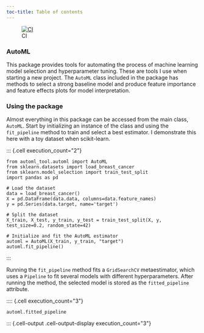 ```yaml
---
toc-title: Table of contents
---
```


<figure>
<a
href="https://github.com/AndrewCarr24/automl_tool/actions/workflows/ci.yml"><img
src="https://github.com/AndrewCarr24/automl_tool/actions/workflows/ci.yml/badge.svg"
alt="CI" /></a>
<figcaption>CI</figcaption>
</figure>

### AutoML

This package provides tools for automating the process of machine
learning model selection and hyperparameter tuning. These are tools I
use when starting a new project. The `AutoML` class included in the
package has methods to select a strong baseline model and produce
feature importance and feature effects plots for model interpretation.

### Using the package

Almost everything in this package can be accessed from the main class,
`AutoML`. Start by initializing an instance of the class and using the
`fit_pipeline` method to train and select a best estimator. I
demonstrate this here with a toy dataset when scikit-learn.

::: {.cell execution_count="2"}
``` {.python .cell-code}
from automl_tool.automl import AutoML
from sklearn.datasets import load_breast_cancer
from sklearn.model_selection import train_test_split
import pandas as pd 

# Load the dataset
data = load_breast_cancer()
X = pd.DataFrame(data.data, columns=data.feature_names)
y = pd.Series(data.target, name='target')

# Split the dataset
X_train, X_test, y_train, y_test = train_test_split(X, y, test_size=0.2, random_state=42)

# Initialize and fit the AutoML estimator
automl = AutoML(X_train, y_train, "target")
automl.fit_pipeline()
```
:::

Running the `fit_pipeline` method fits a `GridSearchCV` metaestimator,
which uses a `Pipeline` to fit several models with different
hyperparameters. After running the method, the selected model is stored
as the `fitted_pipeline` attribute.

:::: {.cell execution_count="3"}
``` {.python .cell-code}
automl.fitted_pipeline
```

::: {.cell-output .cell-output-display execution_count="3"}
<style>#sk-container-id-1 {
  /* Definition of color scheme common for light and dark mode */
  --sklearn-color-text: black;
  --sklearn-color-line: gray;
  /* Definition of color scheme for unfitted estimators */
  --sklearn-color-unfitted-level-0: #fff5e6;
  --sklearn-color-unfitted-level-1: #f6e4d2;
  --sklearn-color-unfitted-level-2: #ffe0b3;
  --sklearn-color-unfitted-level-3: chocolate;
  /* Definition of color scheme for fitted estimators */
  --sklearn-color-fitted-level-0: #f0f8ff;
  --sklearn-color-fitted-level-1: #d4ebff;
  --sklearn-color-fitted-level-2: #b3dbfd;
  --sklearn-color-fitted-level-3: cornflowerblue;

  /* Specific color for light theme */
  --sklearn-color-text-on-default-background: var(--sg-text-color, var(--theme-code-foreground, var(--jp-content-font-color1, black)));
  --sklearn-color-background: var(--sg-background-color, var(--theme-background, var(--jp-layout-color0, white)));
  --sklearn-color-border-box: var(--sg-text-color, var(--theme-code-foreground, var(--jp-content-font-color1, black)));
  --sklearn-color-icon: #696969;

  @media (prefers-color-scheme: dark) {
    /* Redefinition of color scheme for dark theme */
    --sklearn-color-text-on-default-background: var(--sg-text-color, var(--theme-code-foreground, var(--jp-content-font-color1, white)));
    --sklearn-color-background: var(--sg-background-color, var(--theme-background, var(--jp-layout-color0, #111)));
    --sklearn-color-border-box: var(--sg-text-color, var(--theme-code-foreground, var(--jp-content-font-color1, white)));
    --sklearn-color-icon: #878787;
  }
}

#sk-container-id-1 {
  color: var(--sklearn-color-text);
}

#sk-container-id-1 pre {
  padding: 0;
}

#sk-container-id-1 input.sk-hidden--visually {
  border: 0;
  clip: rect(1px 1px 1px 1px);
  clip: rect(1px, 1px, 1px, 1px);
  height: 1px;
  margin: -1px;
  overflow: hidden;
  padding: 0;
  position: absolute;
  width: 1px;
}

#sk-container-id-1 div.sk-dashed-wrapped {
  border: 1px dashed var(--sklearn-color-line);
  margin: 0 0.4em 0.5em 0.4em;
  box-sizing: border-box;
  padding-bottom: 0.4em;
  background-color: var(--sklearn-color-background);
}

#sk-container-id-1 div.sk-container {
  /* jupyter's `normalize.less` sets `[hidden] { display: none; }`
     but bootstrap.min.css set `[hidden] { display: none !important; }`
     so we also need the `!important` here to be able to override the
     default hidden behavior on the sphinx rendered scikit-learn.org.
     See: https://github.com/scikit-learn/scikit-learn/issues/21755 */
  display: inline-block !important;
  position: relative;
}

#sk-container-id-1 div.sk-text-repr-fallback {
  display: none;
}

div.sk-parallel-item,
div.sk-serial,
div.sk-item {
  /* draw centered vertical line to link estimators */
  background-image: linear-gradient(var(--sklearn-color-text-on-default-background), var(--sklearn-color-text-on-default-background));
  background-size: 2px 100%;
  background-repeat: no-repeat;
  background-position: center center;
}

/* Parallel-specific style estimator block */

#sk-container-id-1 div.sk-parallel-item::after {
  content: "";
  width: 100%;
  border-bottom: 2px solid var(--sklearn-color-text-on-default-background);
  flex-grow: 1;
}

#sk-container-id-1 div.sk-parallel {
  display: flex;
  align-items: stretch;
  justify-content: center;
  background-color: var(--sklearn-color-background);
  position: relative;
}

#sk-container-id-1 div.sk-parallel-item {
  display: flex;
  flex-direction: column;
}

#sk-container-id-1 div.sk-parallel-item:first-child::after {
  align-self: flex-end;
  width: 50%;
}

#sk-container-id-1 div.sk-parallel-item:last-child::after {
  align-self: flex-start;
  width: 50%;
}

#sk-container-id-1 div.sk-parallel-item:only-child::after {
  width: 0;
}

/* Serial-specific style estimator block */

#sk-container-id-1 div.sk-serial {
  display: flex;
  flex-direction: column;
  align-items: center;
  background-color: var(--sklearn-color-background);
  padding-right: 1em;
  padding-left: 1em;
}


/* Toggleable style: style used for estimator/Pipeline/ColumnTransformer box that is
clickable and can be expanded/collapsed.
- Pipeline and ColumnTransformer use this feature and define the default style
- Estimators will overwrite some part of the style using the `sk-estimator` class
*/

/* Pipeline and ColumnTransformer style (default) */

#sk-container-id-1 div.sk-toggleable {
  /* Default theme specific background. It is overwritten whether we have a
  specific estimator or a Pipeline/ColumnTransformer */
  background-color: var(--sklearn-color-background);
}

/* Toggleable label */
#sk-container-id-1 label.sk-toggleable__label {
  cursor: pointer;
  display: block;
  width: 100%;
  margin-bottom: 0;
  padding: 0.5em;
  box-sizing: border-box;
  text-align: center;
}

#sk-container-id-1 label.sk-toggleable__label-arrow:before {
  /* Arrow on the left of the label */
  content: "▸";
  float: left;
  margin-right: 0.25em;
  color: var(--sklearn-color-icon);
}

#sk-container-id-1 label.sk-toggleable__label-arrow:hover:before {
  color: var(--sklearn-color-text);
}

/* Toggleable content - dropdown */

#sk-container-id-1 div.sk-toggleable__content {
  max-height: 0;
  max-width: 0;
  overflow: hidden;
  text-align: left;
  /* unfitted */
  background-color: var(--sklearn-color-unfitted-level-0);
}

#sk-container-id-1 div.sk-toggleable__content.fitted {
  /* fitted */
  background-color: var(--sklearn-color-fitted-level-0);
}

#sk-container-id-1 div.sk-toggleable__content pre {
  margin: 0.2em;
  border-radius: 0.25em;
  color: var(--sklearn-color-text);
  /* unfitted */
  background-color: var(--sklearn-color-unfitted-level-0);
}

#sk-container-id-1 div.sk-toggleable__content.fitted pre {
  /* unfitted */
  background-color: var(--sklearn-color-fitted-level-0);
}

#sk-container-id-1 input.sk-toggleable__control:checked~div.sk-toggleable__content {
  /* Expand drop-down */
  max-height: 200px;
  max-width: 100%;
  overflow: auto;
}

#sk-container-id-1 input.sk-toggleable__control:checked~label.sk-toggleable__label-arrow:before {
  content: "▾";
}

/* Pipeline/ColumnTransformer-specific style */

#sk-container-id-1 div.sk-label input.sk-toggleable__control:checked~label.sk-toggleable__label {
  color: var(--sklearn-color-text);
  background-color: var(--sklearn-color-unfitted-level-2);
}

#sk-container-id-1 div.sk-label.fitted input.sk-toggleable__control:checked~label.sk-toggleable__label {
  background-color: var(--sklearn-color-fitted-level-2);
}

/* Estimator-specific style */

/* Colorize estimator box */
#sk-container-id-1 div.sk-estimator input.sk-toggleable__control:checked~label.sk-toggleable__label {
  /* unfitted */
  background-color: var(--sklearn-color-unfitted-level-2);
}

#sk-container-id-1 div.sk-estimator.fitted input.sk-toggleable__control:checked~label.sk-toggleable__label {
  /* fitted */
  background-color: var(--sklearn-color-fitted-level-2);
}

#sk-container-id-1 div.sk-label label.sk-toggleable__label,
#sk-container-id-1 div.sk-label label {
  /* The background is the default theme color */
  color: var(--sklearn-color-text-on-default-background);
}

/* On hover, darken the color of the background */
#sk-container-id-1 div.sk-label:hover label.sk-toggleable__label {
  color: var(--sklearn-color-text);
  background-color: var(--sklearn-color-unfitted-level-2);
}

/* Label box, darken color on hover, fitted */
#sk-container-id-1 div.sk-label.fitted:hover label.sk-toggleable__label.fitted {
  color: var(--sklearn-color-text);
  background-color: var(--sklearn-color-fitted-level-2);
}

/* Estimator label */

#sk-container-id-1 div.sk-label label {
  font-family: monospace;
  font-weight: bold;
  display: inline-block;
  line-height: 1.2em;
}

#sk-container-id-1 div.sk-label-container {
  text-align: center;
}

/* Estimator-specific */
#sk-container-id-1 div.sk-estimator {
  font-family: monospace;
  border: 1px dotted var(--sklearn-color-border-box);
  border-radius: 0.25em;
  box-sizing: border-box;
  margin-bottom: 0.5em;
  /* unfitted */
  background-color: var(--sklearn-color-unfitted-level-0);
}

#sk-container-id-1 div.sk-estimator.fitted {
  /* fitted */
  background-color: var(--sklearn-color-fitted-level-0);
}

/* on hover */
#sk-container-id-1 div.sk-estimator:hover {
  /* unfitted */
  background-color: var(--sklearn-color-unfitted-level-2);
}

#sk-container-id-1 div.sk-estimator.fitted:hover {
  /* fitted */
  background-color: var(--sklearn-color-fitted-level-2);
}

/* Specification for estimator info (e.g. "i" and "?") */

/* Common style for "i" and "?" */

.sk-estimator-doc-link,
a:link.sk-estimator-doc-link,
a:visited.sk-estimator-doc-link {
  float: right;
  font-size: smaller;
  line-height: 1em;
  font-family: monospace;
  background-color: var(--sklearn-color-background);
  border-radius: 1em;
  height: 1em;
  width: 1em;
  text-decoration: none !important;
  margin-left: 1ex;
  /* unfitted */
  border: var(--sklearn-color-unfitted-level-1) 1pt solid;
  color: var(--sklearn-color-unfitted-level-1);
}

.sk-estimator-doc-link.fitted,
a:link.sk-estimator-doc-link.fitted,
a:visited.sk-estimator-doc-link.fitted {
  /* fitted */
  border: var(--sklearn-color-fitted-level-1) 1pt solid;
  color: var(--sklearn-color-fitted-level-1);
}

/* On hover */
div.sk-estimator:hover .sk-estimator-doc-link:hover,
.sk-estimator-doc-link:hover,
div.sk-label-container:hover .sk-estimator-doc-link:hover,
.sk-estimator-doc-link:hover {
  /* unfitted */
  background-color: var(--sklearn-color-unfitted-level-3);
  color: var(--sklearn-color-background);
  text-decoration: none;
}

div.sk-estimator.fitted:hover .sk-estimator-doc-link.fitted:hover,
.sk-estimator-doc-link.fitted:hover,
div.sk-label-container:hover .sk-estimator-doc-link.fitted:hover,
.sk-estimator-doc-link.fitted:hover {
  /* fitted */
  background-color: var(--sklearn-color-fitted-level-3);
  color: var(--sklearn-color-background);
  text-decoration: none;
}

/* Span, style for the box shown on hovering the info icon */
.sk-estimator-doc-link span {
  display: none;
  z-index: 9999;
  position: relative;
  font-weight: normal;
  right: .2ex;
  padding: .5ex;
  margin: .5ex;
  width: min-content;
  min-width: 20ex;
  max-width: 50ex;
  color: var(--sklearn-color-text);
  box-shadow: 2pt 2pt 4pt #999;
  /* unfitted */
  background: var(--sklearn-color-unfitted-level-0);
  border: .5pt solid var(--sklearn-color-unfitted-level-3);
}

.sk-estimator-doc-link.fitted span {
  /* fitted */
  background: var(--sklearn-color-fitted-level-0);
  border: var(--sklearn-color-fitted-level-3);
}

.sk-estimator-doc-link:hover span {
  display: block;
}

/* "?"-specific style due to the `<a>` HTML tag */

#sk-container-id-1 a.estimator_doc_link {
  float: right;
  font-size: 1rem;
  line-height: 1em;
  font-family: monospace;
  background-color: var(--sklearn-color-background);
  border-radius: 1rem;
  height: 1rem;
  width: 1rem;
  text-decoration: none;
  /* unfitted */
  color: var(--sklearn-color-unfitted-level-1);
  border: var(--sklearn-color-unfitted-level-1) 1pt solid;
}

#sk-container-id-1 a.estimator_doc_link.fitted {
  /* fitted */
  border: var(--sklearn-color-fitted-level-1) 1pt solid;
  color: var(--sklearn-color-fitted-level-1);
}

/* On hover */
#sk-container-id-1 a.estimator_doc_link:hover {
  /* unfitted */
  background-color: var(--sklearn-color-unfitted-level-3);
  color: var(--sklearn-color-background);
  text-decoration: none;
}

#sk-container-id-1 a.estimator_doc_link.fitted:hover {
  /* fitted */
  background-color: var(--sklearn-color-fitted-level-3);
}
</style><div id="sk-container-id-1" class="sk-top-container"><div class="sk-text-repr-fallback"><pre>GridSearchCV(cv=5,
             estimator=Pipeline(steps=[(&#x27;preprocessor&#x27;,
                                        ColumnTransformer(transformers=[(&#x27;num&#x27;,
                                                                         Pipeline(steps=[(&#x27;imputer&#x27;,
                                                                                          SimpleImputer(strategy=&#x27;median&#x27;)),
                                                                                         (&#x27;scaler&#x27;,
                                                                                          StandardScaler())]),
                                                                         Index([&#x27;mean radius&#x27;, &#x27;mean texture&#x27;, &#x27;mean perimeter&#x27;, &#x27;mean area&#x27;,
       &#x27;mean smoothness&#x27;, &#x27;mean compactness&#x27;, &#x27;mean concavity&#x27;,
       &#x27;mean concave points&#x27;, &#x27;mean symmetry&#x27;, &#x27;mean fractal d...
                          &#x27;model__learning_rate&#x27;: [0.08],
                          &#x27;model__max_depth&#x27;: [2, 3],
                          &#x27;model__n_estimators&#x27;: [1000]},
                         {&#x27;model&#x27;: [SGDClassifier(loss=&#x27;log_loss&#x27;,
                                                  penalty=&#x27;elasticnet&#x27;,
                                                  random_state=42)],
                          &#x27;model__alpha&#x27;: [0.1, 0.01, 0.005, 0.001, 1e-05,
                                           5e-06],
                          &#x27;model__l1_ratio&#x27;: [0, 0.05, 0.1, 0.5, 0.8, 1],
                          &#x27;model__max_iter&#x27;: [3000]}],
             scoring=make_scorer(log_loss, greater_is_better=False, response_method=&#x27;predict_proba&#x27;))</pre><b>In a Jupyter environment, please rerun this cell to show the HTML representation or trust the notebook. <br />On GitHub, the HTML representation is unable to render, please try loading this page with nbviewer.org.</b></div><div class="sk-container" hidden><div class="sk-item sk-dashed-wrapped"><div class="sk-label-container"><div class="sk-label fitted sk-toggleable"><input class="sk-toggleable__control sk-hidden--visually" id="sk-estimator-id-1" type="checkbox" ><label for="sk-estimator-id-1" class="sk-toggleable__label fitted sk-toggleable__label-arrow fitted">&nbsp;&nbsp;GridSearchCV<a class="sk-estimator-doc-link fitted" rel="noreferrer" target="_blank" href="https://scikit-learn.org/1.5/modules/generated/sklearn.model_selection.GridSearchCV.html">?<span>Documentation for GridSearchCV</span></a><span class="sk-estimator-doc-link fitted">i<span>Fitted</span></span></label><div class="sk-toggleable__content fitted"><pre>GridSearchCV(cv=5,
             estimator=Pipeline(steps=[(&#x27;preprocessor&#x27;,
                                        ColumnTransformer(transformers=[(&#x27;num&#x27;,
                                                                         Pipeline(steps=[(&#x27;imputer&#x27;,
                                                                                          SimpleImputer(strategy=&#x27;median&#x27;)),
                                                                                         (&#x27;scaler&#x27;,
                                                                                          StandardScaler())]),
                                                                         Index([&#x27;mean radius&#x27;, &#x27;mean texture&#x27;, &#x27;mean perimeter&#x27;, &#x27;mean area&#x27;,
       &#x27;mean smoothness&#x27;, &#x27;mean compactness&#x27;, &#x27;mean concavity&#x27;,
       &#x27;mean concave points&#x27;, &#x27;mean symmetry&#x27;, &#x27;mean fractal d...
                          &#x27;model__learning_rate&#x27;: [0.08],
                          &#x27;model__max_depth&#x27;: [2, 3],
                          &#x27;model__n_estimators&#x27;: [1000]},
                         {&#x27;model&#x27;: [SGDClassifier(loss=&#x27;log_loss&#x27;,
                                                  penalty=&#x27;elasticnet&#x27;,
                                                  random_state=42)],
                          &#x27;model__alpha&#x27;: [0.1, 0.01, 0.005, 0.001, 1e-05,
                                           5e-06],
                          &#x27;model__l1_ratio&#x27;: [0, 0.05, 0.1, 0.5, 0.8, 1],
                          &#x27;model__max_iter&#x27;: [3000]}],
             scoring=make_scorer(log_loss, greater_is_better=False, response_method=&#x27;predict_proba&#x27;))</pre></div> </div></div><div class="sk-parallel"><div class="sk-parallel-item"><div class="sk-item"><div class="sk-label-container"><div class="sk-label fitted sk-toggleable"><input class="sk-toggleable__control sk-hidden--visually" id="sk-estimator-id-2" type="checkbox" ><label for="sk-estimator-id-2" class="sk-toggleable__label fitted sk-toggleable__label-arrow fitted">best_estimator_: Pipeline</label><div class="sk-toggleable__content fitted"><pre>Pipeline(steps=[(&#x27;preprocessor&#x27;,
                 ColumnTransformer(transformers=[(&#x27;num&#x27;,
                                                  Pipeline(steps=[(&#x27;imputer&#x27;,
                                                                   SimpleImputer(strategy=&#x27;median&#x27;)),
                                                                  (&#x27;scaler&#x27;,
                                                                   StandardScaler())]),
                                                  Index([&#x27;mean radius&#x27;, &#x27;mean texture&#x27;, &#x27;mean perimeter&#x27;, &#x27;mean area&#x27;,
       &#x27;mean smoothness&#x27;, &#x27;mean compactness&#x27;, &#x27;mean concavity&#x27;,
       &#x27;mean concave points&#x27;, &#x27;mean symmetry&#x27;, &#x27;mean fractal dimension&#x27;,
       &#x27;radius error&#x27;, &#x27;tex...
       &#x27;worst concave points&#x27;, &#x27;worst symmetry&#x27;, &#x27;worst fractal dimension&#x27;],
      dtype=&#x27;object&#x27;)),
                                                 (&#x27;cat&#x27;,
                                                  Pipeline(steps=[(&#x27;imputer&#x27;,
                                                                   SimpleImputer(fill_value=&#x27;missing&#x27;,
                                                                                 strategy=&#x27;constant&#x27;)),
                                                                  (&#x27;onehot&#x27;,
                                                                   OneHotEncoder(handle_unknown=&#x27;ignore&#x27;))]),
                                                  Index([], dtype=&#x27;object&#x27;))])),
                (&#x27;model&#x27;,
                 SGDClassifier(alpha=0.005, l1_ratio=0, loss=&#x27;log_loss&#x27;,
                               max_iter=3000, penalty=&#x27;elasticnet&#x27;,
                               random_state=42))])</pre></div> </div></div><div class="sk-serial"><div class="sk-item"><div class="sk-serial"><div class="sk-item sk-dashed-wrapped"><div class="sk-label-container"><div class="sk-label fitted sk-toggleable"><input class="sk-toggleable__control sk-hidden--visually" id="sk-estimator-id-3" type="checkbox" ><label for="sk-estimator-id-3" class="sk-toggleable__label fitted sk-toggleable__label-arrow fitted">&nbsp;preprocessor: ColumnTransformer<a class="sk-estimator-doc-link fitted" rel="noreferrer" target="_blank" href="https://scikit-learn.org/1.5/modules/generated/sklearn.compose.ColumnTransformer.html">?<span>Documentation for preprocessor: ColumnTransformer</span></a></label><div class="sk-toggleable__content fitted"><pre>ColumnTransformer(transformers=[(&#x27;num&#x27;,
                                 Pipeline(steps=[(&#x27;imputer&#x27;,
                                                  SimpleImputer(strategy=&#x27;median&#x27;)),
                                                 (&#x27;scaler&#x27;, StandardScaler())]),
                                 Index([&#x27;mean radius&#x27;, &#x27;mean texture&#x27;, &#x27;mean perimeter&#x27;, &#x27;mean area&#x27;,
       &#x27;mean smoothness&#x27;, &#x27;mean compactness&#x27;, &#x27;mean concavity&#x27;,
       &#x27;mean concave points&#x27;, &#x27;mean symmetry&#x27;, &#x27;mean fractal dimension&#x27;,
       &#x27;radius error&#x27;, &#x27;texture error&#x27;, &#x27;perimeter error&#x27;, &#x27;are...
       &#x27;worst radius&#x27;, &#x27;worst texture&#x27;, &#x27;worst perimeter&#x27;, &#x27;worst area&#x27;,
       &#x27;worst smoothness&#x27;, &#x27;worst compactness&#x27;, &#x27;worst concavity&#x27;,
       &#x27;worst concave points&#x27;, &#x27;worst symmetry&#x27;, &#x27;worst fractal dimension&#x27;],
      dtype=&#x27;object&#x27;)),
                                (&#x27;cat&#x27;,
                                 Pipeline(steps=[(&#x27;imputer&#x27;,
                                                  SimpleImputer(fill_value=&#x27;missing&#x27;,
                                                                strategy=&#x27;constant&#x27;)),
                                                 (&#x27;onehot&#x27;,
                                                  OneHotEncoder(handle_unknown=&#x27;ignore&#x27;))]),
                                 Index([], dtype=&#x27;object&#x27;))])</pre></div> </div></div><div class="sk-parallel"><div class="sk-parallel-item"><div class="sk-item"><div class="sk-label-container"><div class="sk-label fitted sk-toggleable"><input class="sk-toggleable__control sk-hidden--visually" id="sk-estimator-id-4" type="checkbox" ><label for="sk-estimator-id-4" class="sk-toggleable__label fitted sk-toggleable__label-arrow fitted">num</label><div class="sk-toggleable__content fitted"><pre>Index([&#x27;mean radius&#x27;, &#x27;mean texture&#x27;, &#x27;mean perimeter&#x27;, &#x27;mean area&#x27;,
       &#x27;mean smoothness&#x27;, &#x27;mean compactness&#x27;, &#x27;mean concavity&#x27;,
       &#x27;mean concave points&#x27;, &#x27;mean symmetry&#x27;, &#x27;mean fractal dimension&#x27;,
       &#x27;radius error&#x27;, &#x27;texture error&#x27;, &#x27;perimeter error&#x27;, &#x27;area error&#x27;,
       &#x27;smoothness error&#x27;, &#x27;compactness error&#x27;, &#x27;concavity error&#x27;,
       &#x27;concave points error&#x27;, &#x27;symmetry error&#x27;, &#x27;fractal dimension error&#x27;,
       &#x27;worst radius&#x27;, &#x27;worst texture&#x27;, &#x27;worst perimeter&#x27;, &#x27;worst area&#x27;,
       &#x27;worst smoothness&#x27;, &#x27;worst compactness&#x27;, &#x27;worst concavity&#x27;,
       &#x27;worst concave points&#x27;, &#x27;worst symmetry&#x27;, &#x27;worst fractal dimension&#x27;],
      dtype=&#x27;object&#x27;)</pre></div> </div></div><div class="sk-serial"><div class="sk-item"><div class="sk-serial"><div class="sk-item"><div class="sk-estimator fitted sk-toggleable"><input class="sk-toggleable__control sk-hidden--visually" id="sk-estimator-id-5" type="checkbox" ><label for="sk-estimator-id-5" class="sk-toggleable__label fitted sk-toggleable__label-arrow fitted">&nbsp;SimpleImputer<a class="sk-estimator-doc-link fitted" rel="noreferrer" target="_blank" href="https://scikit-learn.org/1.5/modules/generated/sklearn.impute.SimpleImputer.html">?<span>Documentation for SimpleImputer</span></a></label><div class="sk-toggleable__content fitted"><pre>SimpleImputer(strategy=&#x27;median&#x27;)</pre></div> </div></div><div class="sk-item"><div class="sk-estimator fitted sk-toggleable"><input class="sk-toggleable__control sk-hidden--visually" id="sk-estimator-id-6" type="checkbox" ><label for="sk-estimator-id-6" class="sk-toggleable__label fitted sk-toggleable__label-arrow fitted">&nbsp;StandardScaler<a class="sk-estimator-doc-link fitted" rel="noreferrer" target="_blank" href="https://scikit-learn.org/1.5/modules/generated/sklearn.preprocessing.StandardScaler.html">?<span>Documentation for StandardScaler</span></a></label><div class="sk-toggleable__content fitted"><pre>StandardScaler()</pre></div> </div></div></div></div></div></div></div><div class="sk-parallel-item"><div class="sk-item"><div class="sk-label-container"><div class="sk-label fitted sk-toggleable"><input class="sk-toggleable__control sk-hidden--visually" id="sk-estimator-id-7" type="checkbox" ><label for="sk-estimator-id-7" class="sk-toggleable__label fitted sk-toggleable__label-arrow fitted">cat</label><div class="sk-toggleable__content fitted"><pre>Index([], dtype=&#x27;object&#x27;)</pre></div> </div></div><div class="sk-serial"><div class="sk-item"><div class="sk-serial"><div class="sk-item"><div class="sk-estimator fitted sk-toggleable"><input class="sk-toggleable__control sk-hidden--visually" id="sk-estimator-id-8" type="checkbox" ><label for="sk-estimator-id-8" class="sk-toggleable__label fitted sk-toggleable__label-arrow fitted">&nbsp;SimpleImputer<a class="sk-estimator-doc-link fitted" rel="noreferrer" target="_blank" href="https://scikit-learn.org/1.5/modules/generated/sklearn.impute.SimpleImputer.html">?<span>Documentation for SimpleImputer</span></a></label><div class="sk-toggleable__content fitted"><pre>SimpleImputer(fill_value=&#x27;missing&#x27;, strategy=&#x27;constant&#x27;)</pre></div> </div></div><div class="sk-item"><div class="sk-estimator fitted sk-toggleable"><input class="sk-toggleable__control sk-hidden--visually" id="sk-estimator-id-9" type="checkbox" ><label for="sk-estimator-id-9" class="sk-toggleable__label fitted sk-toggleable__label-arrow fitted">&nbsp;OneHotEncoder<a class="sk-estimator-doc-link fitted" rel="noreferrer" target="_blank" href="https://scikit-learn.org/1.5/modules/generated/sklearn.preprocessing.OneHotEncoder.html">?<span>Documentation for OneHotEncoder</span></a></label><div class="sk-toggleable__content fitted"><pre>OneHotEncoder(handle_unknown=&#x27;ignore&#x27;)</pre></div> </div></div></div></div></div></div></div></div></div><div class="sk-item"><div class="sk-estimator fitted sk-toggleable"><input class="sk-toggleable__control sk-hidden--visually" id="sk-estimator-id-10" type="checkbox" ><label for="sk-estimator-id-10" class="sk-toggleable__label fitted sk-toggleable__label-arrow fitted">&nbsp;SGDClassifier<a class="sk-estimator-doc-link fitted" rel="noreferrer" target="_blank" href="https://scikit-learn.org/1.5/modules/generated/sklearn.linear_model.SGDClassifier.html">?<span>Documentation for SGDClassifier</span></a></label><div class="sk-toggleable__content fitted"><pre>SGDClassifier(alpha=0.005, l1_ratio=0, loss=&#x27;log_loss&#x27;, max_iter=3000,
              penalty=&#x27;elasticnet&#x27;, random_state=42)</pre></div> </div></div></div></div></div></div></div></div></div></div></div>
:::
::::

